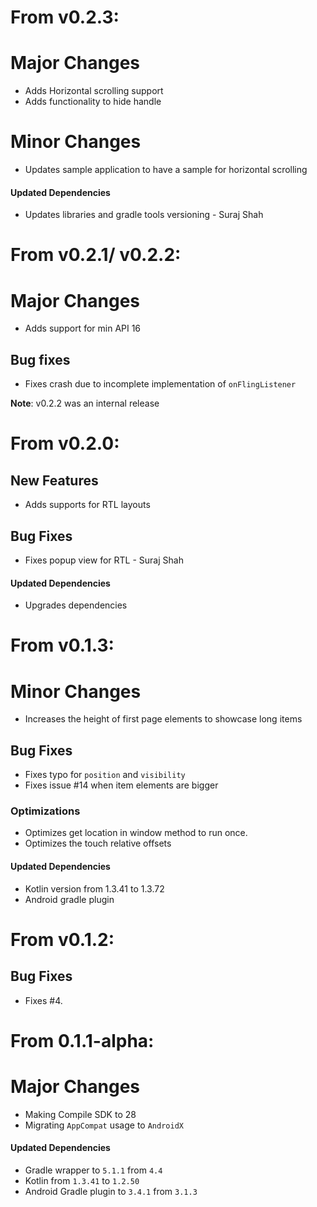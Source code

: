 # From v0.2.3:

# Major Changes
* Adds Horizontal scrolling support
* Adds functionality to hide handle

# Minor Changes
* Updates sample application to have a sample for horizontal scrolling

#### Updated Dependencies
* Updates libraries and gradle tools versioning - Suraj Shah

# From v0.2.1/ v0.2.2:

# Major Changes
* Adds support for min API 16

## Bug fixes
* Fixes crash due to incomplete implementation of `onFlingListener` 

**Note**: v0.2.2 was an internal release

# From v0.2.0:

## New Features
* Adds supports for RTL layouts

## Bug Fixes
* Fixes popup view for RTL - Suraj Shah

#### Updated Dependencies
* Upgrades dependencies

# From v0.1.3:

# Minor Changes
* Increases the height of first page elements to showcase long items

## Bug Fixes
* Fixes typo for `position` and `visibility`
* Fixes issue #14 when item elements are bigger

### Optimizations
* Optimizes get location in window method to run once.
* Optimizes the touch relative offsets

#### Updated Dependencies
* Kotlin version from 1.3.41 to 1.3.72
* Android gradle plugin

# From v0.1.2:

## Bug Fixes
* Fixes #4.

# From 0.1.1-alpha:

# Major Changes
* Making Compile SDK to 28
* Migrating `AppCompat` usage to `AndroidX`

#### Updated Dependencies
* Gradle wrapper to `5.1.1` from `4.4`
* Kotlin from `1.3.41` to `1.2.50`
* Android Gradle plugin to `3.4.1` from `3.1.3`

